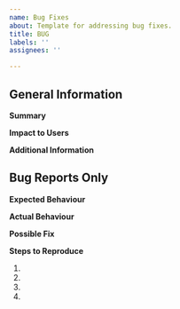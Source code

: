 ```yaml
---
name: Bug Fixes
about: Template for addressing bug fixes.
title: BUG
labels: ''
assignees: ''

---
```


## General Information
**Summary**
<!--- Provide a summary of the feature request or bug-->

**Impact to Users**
<!--- How has this feature request or bug impact you or our stakeholders? What are the benefits of fixing it  -->

**Additional Information**
<!--- Provide more in depth information  -->



## Bug Reports Only
<!--- Please fill out the below sections if this is a bug report -->

**Expected Behaviour**
<!--- Tell us what should happen -->

**Actual Behaviour**
<!--- If this is a bug tell us what happens instead -->

**Possible Fix**
<!--- Not obligatory, but suggest a fix or reason for the bug, if known -->

**Steps to Reproduce**
<!--- Provide a link to a live example, or an unambiguous set of steps to reproduce this bug -->
1.
2.
3.
4.
